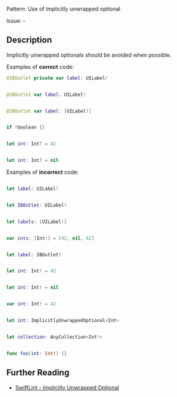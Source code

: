 Pattern: Use of implicitly unwrapped optional

Issue: -

## Description

Implicitly unwrapped optionals should be avoided when possible.

Examples of **correct** code:
```swift
@IBOutlet private var label: UILabel!


@IBOutlet var label: UILabel!


@IBOutlet var label: [UILabel!]


if !boolean {}


let int: Int? = 42


let int: Int? = nil

```
Examples of **incorrect** code:
```swift

let label: UILabel!


let IBOutlet: UILabel!


let labels: [UILabel!]


var ints: [Int!] = [42, nil, 42]


let label: IBOutlet!


let int: Int! = 42


let int: Int! = nil


var int: Int! = 42


let int: ImplicitlyUnwrappedOptional<Int>


let collection: AnyCollection<Int!>


func foo(int: Int!) {}

```

## Further Reading

* [SwiftLint - Implicitly Unwrapped Optional](https://github.com/realm/SwiftLint/blob/master/Rules.md#implicitly-unwrapped-optional)